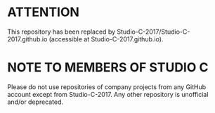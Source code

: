 # ATTENTION
This repository has been replaced by Studio-C-2017/Studio-C-2017.github.io (accessible at Studio-C-2017.github.io).
# NOTE TO MEMBERS OF STUDIO C
Please do not use repositories of company projects from any GitHub account except from Studio-C-2017. Any other repository is unofficial and/or deprecated.
